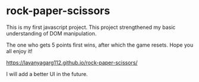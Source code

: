 # rock-paper-scissors

This is my first javascript project. This project strengthened my basic understanding of DOM manipulation.

The one who gets 5 points first wins, after which the game resets.
Hope you all enjoy it!

https://lavanyagarg112.github.io/rock-paper-scissors/

I will add a better UI in the future.
